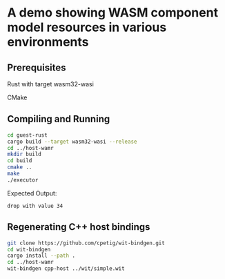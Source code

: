 # A demo showing WASM component model resources in various environments

## Prerequisites

Rust with target wasm32-wasi

CMake

## Compiling and Running
```bash
cd guest-rust
cargo build --target wasm32-wasi --release
cd ../host-wamr
mkdir build
cd build
cmake ..
make
./executor
```

Expected Output:

`drop with value 34`

## Regenerating C++ host bindings

```bash
git clone https://github.com/cpetig/wit-bindgen.git
cd wit-bindgen
cargo install --path .
cd ../host-wamr
wit-bindgen cpp-host ../wit/simple.wit
```
